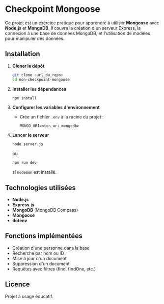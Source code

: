 # Checkpoint Mongoose

Ce projet est un exercice pratique pour apprendre à utiliser **Mongoose** avec **Node.js** et **MongoDB**. Il couvre la création d'un serveur Express, la connexion à une base de données MongoDB, et l'utilisation de modèles pour manipuler des données.


##  Installation

1. **Cloner le dépôt**
   ```bash
   git clone <url_du_repo>
   cd mon-checkpoint-mongoose
   ```

2. **Installer les dépendances**
   ```bash
   npm install
   ```

3. **Configurer les variables d'environnement**
   - Crée un fichier `.env` à la racine du projet :
     ```
     MONGO_URI=<ton_uri_mongodb>
     ```

4. **Lancer le serveur**
   ```bash
   node server.js
   ```
   ou
   ```bash
   npm run dev
   ```
   si `nodemon` est installé.

##  Technologies utilisées
- **Node.js**
- **Express.js**
- **MongoDB** (MongoDB Compass)
- **Mongoose**
- **dotenv**

##  Fonctions implémentées
- Création d'une personne dans la base
- Recherche par nom ou ID
- Mise à jour d'un document
- Suppression d'un document
- Requêtes avec filtres (find, findOne, etc.)

##  Licence
Projet à usage éducatif.
